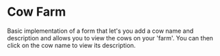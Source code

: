 # Cow Farm

Basic implementation of a form that let's you add a cow name and description and allows you to view the cows on your 'farm'. You can then click on the cow name to view its description.
